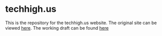 # techhigh.us

This is the repository for the techhigh.us website. The original site can be viewed [here](https://techhigh.us). The working draft can be found [here](https://wordpress.techhigh.us)
